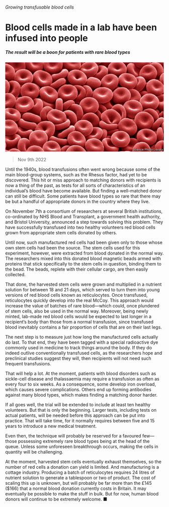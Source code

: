 ###### Growing transfusable blood cells

# Blood cells made in a lab have been infused into people 

##### The result will be a boon for patients with rare blood types 

![image](images/20221112_STP503.jpg) 

> Nov 9th 2022 

Until the 1940s, blood transfusions often went wrong because some of the main blood-group systems, such as the Rhesus factor, had yet to be discovered. This hit or miss approach to matching donors with recipients is now a thing of the past, as tests for all sorts of characteristics of an individual’s blood have become available. But finding a well-matched donor can still be difficult. Some patients have blood types so rare that there may be but a handful of appropriate donors in the country where they live.

On November 7th a consortium of researchers at several British institutions, co-ordinated by NHS Blood and Transplant, a government health authority, and Bristol University, announced a step towards solving this problem. They have successfully transfused into two healthy volunteers red blood cells grown from appropriate stem cells donated by others. 

Until now, such manufactured red cells had been given only to those whose own stem cells had been the source. The stem cells used for this experiment, however, were extracted from blood donated in the normal way. The researchers mixed into this donated blood magnetic beads armed with proteins that stick specifically to the stem cells in question, binding them to the bead. The beads, replete with their cellular cargo, are then easily collected.

That done, the harvested stem cells were grown and multiplied in a nutrient solution for between 18 and 21 days, which served to turn them into young versions of red blood cells known as reticulocytes. Once transfused, reticulocytes quickly develop into the real McCoy. This approach would increase the value of batches of rare blood—which could, once plundered of stem cells, also be used in the normal way. Moreover, being newly minted, lab-made red blood cells would be expected to last longer in a recipient’s body than those from a normal transfusion, since transfused blood inevitably contains a fair proportion of cells that are on their last legs. 

The next step is to measure just how long the manufactured cells actually do last. To that end, they have been tagged with a special radioactive dye commonly used in medicine to track things around the body. If they do indeed outlive conventionally transfused cells, as the researchers hope and preclinical studies suggest they will, then recipients will not need such frequent transfusions. 

That will help a lot. At the moment, patients with blood disorders such as sickle-cell disease and thalassaemia may require a transfusion as often as every four to six weeks. As a consequence, some develop iron overload, which causes severe complications. Others end up forming antibodies against many blood types, which makes finding a matching donor harder. 

If all goes well, the trial will be extended to include at least ten healthy volunteers. But that is only the beginning. Larger tests, including tests on actual patients, will be needed before this approach can be put into practice. That will take time, for it normally requires between five and 15 years to introduce a new medical treatment. 

Even then, the technique will probably be reserved for a favoured few—those possessing extremely rare blood types being at the head of the queue. Unless some unforeseen breakthrough occurs, making the cells in quantity will be challenging. 

At the moment, harvested stem cells eventually exhaust themselves, so the number of red cells a donation can yield is limited. And manufacturing is a cottage industry. Producing a batch of reticulocytes requires 24 litres of nutrient solution to generate a tablespoon or two of product. The cost of scaling this up is unknown, but will probably be far more than the £145 ($166) that a normal blood donation currently costs in Britain. It may eventually be possible to make the stuff in bulk. But for now, human blood donors will continue to be extremely welcome. ■


